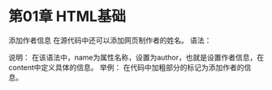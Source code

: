 # 第01章 HTML基础

添加作者信息
在源代码中还可以添加网页制作者的姓名。
语法：

<meta name="author" content="作者的姓名">
说明：
在该语法中，name为属性名称，设置为author，也就是设置作者信息，在content中定义具体的信息。
举例：
<!doctype html>
<html>
<head>
<meta name="author" content="小溪">
<title>设置作者信息</title>
</head>
<body>
</body>
</html>
在代码中加粗部分的标记为添加作者的信息。



